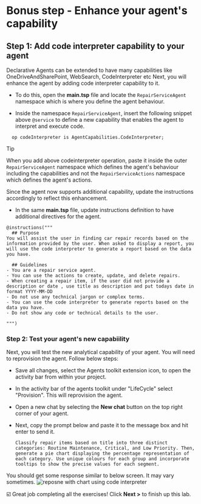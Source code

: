 # Bonus step - Enhance your agent's capability

## Step 1: Add code interpreter capability to your agent

Declarative Agents can be extended to have many capabilities like OneDriveAndSharePoint, WebSearch, CodeInterpreter etc
Next, you will enhance the agent by adding code interpreter capability to it.

- To do this, open the **main.tsp** file and locate the `RepairServiceAgent` namespace which is where you define the agent behaviour.

- Inside the namespace `RepairServiceAgent`, insert the following snippet above `@service` to define a new capability that enables the agent to interpret and execute code.

```typespec
  op codeInterpreter is AgentCapabilities.CodeInterpreter;
```

>[!TIP]
> When you add above codeinterpreter operation, paste it inside the outer `RepairServiceAgent` namespace which defines the agent's behaviour including the capabilities and not the `RepairServiceActions` namespace which defines the agent's actions.  

Since the agent now supports additional capability, update the instructions accordingly to reflect this enhancement.

- In the same **main.tsp** file, update instructions definition to have additional directives for the agent.

```typespec
@instructions("""
  ## Purpose
You will assist the user in finding car repair records based on the information provided by the user. When asked to display a report, you will use the code interpreter to generate a report based on the data you have.

  ## Guidelines
- You are a repair service agent.
- You can use the actions to create, update, and delete repairs.
- When creating a repair item, if the user did not provide a description or date , use title as description and put todays date in format YYYY-MM-DD
- Do not use any technical jargon or complex terms.
- You can use the code interpreter to generate reports based on the data you have.
- Do not show any code or technical details to the user.

""")

```

### Step 2: Test your agent's new capabiility

Next, you will test the new analytical capability of your agent. You will need to reprovision the agent. Follow below steps:

- Save all changes, select the Agents toolkit extension icon, to open the activity bar from within your project.
- In the activity bar of the agents toolkit under "LifeCycle" select "Provision". This will reprovision the agent.
- Open a new chat by selecting the **New chat** button on the top right corner of your agent.
- Next, copy the prompt below and paste it to the message box and hit enter to send it.

    `Classify repair items based on title into three distinct categories: Routine Maintenance, Critical, and Low Priority. Then, generate a pie chart displaying the percentage representation of each category. Use unique colours for each group and incorporate tooltips to show the precise values for each segment.`

You should get some response similar to below screen. It may vary sometimes. 
![reposne with chart using code interpreter](https://github.com/user-attachments/assets/8ccc7758-28ec-42ff-96fd-2341cad6c9ed)


☑️ Great job completing all the exercises! Click **Next >** to finish up this lab.
